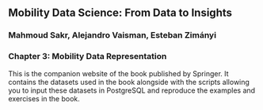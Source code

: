 ## Mobility Data Science: From Data to Insights
### Mahmoud Sakr, Alejandro Vaisman, Esteban Zimányi

### Chapter 3: Mobility Data Representation

This is the companion website of the book published by Springer.
It contains the datasets used in the book alongside with the scripts
allowing you to input these datasets in PostgreSQL and reproduce the
examples and exercises in the book.

